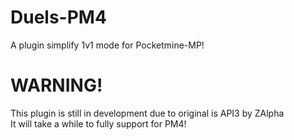 # Duels-PM4
A plugin simplify 1v1 mode for Pocketmine-MP!
# WARNING!
This plugin is still in development due to original is API3 by ZAlpha<br>
It will take a while to fully support for PM4!
